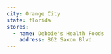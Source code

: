 ```yaml
---
city: Orange City
state: florida
stores:
  - name: Debbie's Health Foods
    address: 862 Saxon Blvd.
---
```


